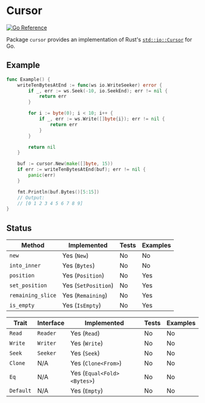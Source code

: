 # Cursor

[![Go Reference](https://pkg.go.dev/badge/github.com/fdschonborn/go-cursor.svg)](https://pkg.go.dev/github.com/fdschonborn/go-cursor)

Package `cursor` provides an implementation of Rust's [`std::io::Cursor`][std-io-cursor] for Go.

## Example

```go
func Example() {
    writeTenBytesAtEnd := func(ws io.WriteSeeker) error {
        if _, err := ws.Seek(-10, io.SeekEnd); err != nil {
            return err
        }

        for i := byte(0); i < 10; i++ {
            if _, err := ws.Write([]byte{i}); err != nil {
                return err
            }
        }

        return nil
    }

    buf := cursor.New(make([]byte, 15))
    if err := writeTenBytesAtEnd(buf); err != nil {
        panic(err)
    }

    fmt.Println(buf.Bytes()[5:15])
    // Output:
    // [0 1 2 3 4 5 6 7 8 9]
}
```

## Status

| Method            | Implemented         | Tests | Examples |
| ----------------- | ------------------- | ----- | -------- |
| `new`             | Yes (`New`)         | No    | No       |
| `into_inner`      | Yes (`Bytes`)       | No    | No       |
| `position`        | Yes (`Position`)    | No    | Yes      |
| `set_position`    | Yes (`SetPosition`) | No    | Yes      |
| `remaining_slice` | Yes (`Remaining`)   | No    | Yes      |
| `is_empty`        | Yes (`IsEmpty`)     | No    | Yes      |

| Trait     | Interface | Implemented                | Tests | Examples |
| --------- | --------- | -------------------------- | ----- | -------- |
| `Read`    | `Reader`  | Yes (`Read`)               | No    | No       |
| `Write`   | `Writer`  | Yes (`Write`)              | No    | No       |
| `Seek`    | `Seeker`  | Yes (`Seek`)               | No    | No       |
| `Clone`   | N/A       | Yes (`Clone<From>`)        | No    | No       |
| `Eq`      | N/A       | Yes (`Equal<Fold><Bytes>`) | No    | No       |
| `Default` | N/A       | Yes (`Empty`)              | No    | No       |

[std-io-cursor]: https://doc.rust-lang.org/stable/std/io/struct.Cursor.html
